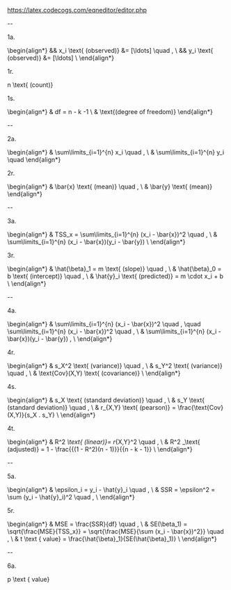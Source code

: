 https://latex.codecogs.com/eqneditor/editor.php

--

1a.

\begin{align*}
&& x_i \text{ (observed)} &= [\ldots] \quad , \\
&& y_i \text{ (observed)} &= [\ldots] \\
\end{align*}

1r.

n \text{ (count)}

1s.

\begin{align*}
& df = n - k -1 \\
& \text{(degree of freedom)}
\end{align*}

--

2a.

\begin{align*}
& \sum\limits_{i=1}^{n} x_i \quad , \\
& \sum\limits_{i=1}^{n} y_i \quad
\end{align*}

2r.

\begin{align*}
& \bar{x} \text{ (mean)} \quad , \\
& \bar{y} \text{ (mean)}
\end{align*}

--

3a.

\begin{align*}
& TSS_x = \sum\limits_{i=1}^{n} (x_i - \bar{x})^2 \quad , \\
& \sum\limits_{i=1}^{n} (x_i - \bar{x})(y_i - \bar{y})  \\
\end{align*}

3r.

\begin{align*}
& \hat{\beta}_1 = m \text{ (slope)} \quad , \\
& \hat{\beta}_0 = b \text{ (intercept)} \quad , \\
& \hat{y}_i  \text{ (predicted)} = m \cdot x_i + b \\
\end{align*}

--

4a.

\begin{align*}
&     \sum\limits_{i=1}^{n} (x_i - \bar{x})^2  \quad ,
\quad \sum\limits_{i=1}^{n} (x_i - \bar{x})^2  \quad , \\
&     \sum\limits_{i=1}^{n} (x_i - \bar{x})(y_i - \bar{y}) , \\
\end{align*}

4r.

\begin{align*}
& s_X^2 \text{ (variance)} \quad , \\
& s_Y^2 \text{ (variance)} \quad , \\
& \text{Cov}(X,Y) \text{ (covariance)} \\
\end{align*}

4s.

\begin{align*}
& s_X \text{ (standard deviation)} \quad , \\ 
& s_Y \text{ (standard deviation)} \quad , \\
& r_{X,Y} \text{ (pearson)} = \frac{\text{Cov}(X,Y)}{s_X . s_Y} \\
\end{align*}

4t.

\begin{align*}
& R^2 _\text{ (linear)}= r_{X,Y}^2 \quad ,  \\
& R^2 _\text{ (adjusted)} = 1 - \frac{{(1 - R^2)(n - 1)}}{{n - k - 1}} \\
\end{align*}

--

5a.

\begin{align*}
& \epsilon_i = y_i - \hat{y}_i \quad ,  \\
& SSR = \epsilon^2 = \sum (y_i - \hat{y}_i)^2 \quad ,  \\
\end{align*}

5r.

\begin{align*}
& MSE = \frac{SSR}{df} \quad ,  \\
& SE(\beta_1) = \sqrt{\frac{MSE}{TSS_x}} = \sqrt{\frac{MSE}{\sum (x_i - \bar{x})^2}} \quad ,  \\
& t \text { value} = \frac{\hat{\beta}_1}{SE(\hat{\beta}_1)} \\
\end{align*}

--

6a.

p \text { value}

